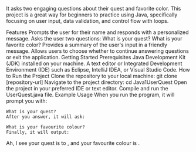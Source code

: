 It asks two engaging questions about their quest and favorite color. This project is a great way for beginners to practice using Java, specifically focusing on user input, data validation, and control flow with loops.

Features
    Prompts the user for their name and responds with a personalized message.
    Asks the user two questions:
        What is your quest?
        What is your favorite color?
    Provides a summary of the user's input in a friendly message.
    Allows users to choose whether to continue answering questions or exit the application.
    Getting Started
Prerequisites
  Java Development Kit (JDK) installed on your machine.
  A text editor or Integrated Development Environment (IDE) such as Eclipse, IntelliJ IDEA, or Visual Studio Code.
  How to Run the Project
  Clone the repository to your local machine:
      git clone [repository-url]
Navigate to the project directory:
    cd Java1UserQuest
Open the project in your preferred IDE or text editor.
Compile and run the UserQuest.java file.
Example Usage
When you run the program, it will prompt you with:
 
    What is your quest?
    After you answer, it will ask:

    What is your favourite colour?
    Finally, it will output:
    
Ah, I see your quest is to <your quest>, and your favourite colour is <your colour>.
